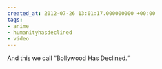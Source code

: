 ```yaml
---
created_at: 2012-07-26 13:01:17.000000000 +00:00
tags:
- anime
- humanityhasdeclined
- video
---
```


And this we call “Bollywood Has Declined.”
